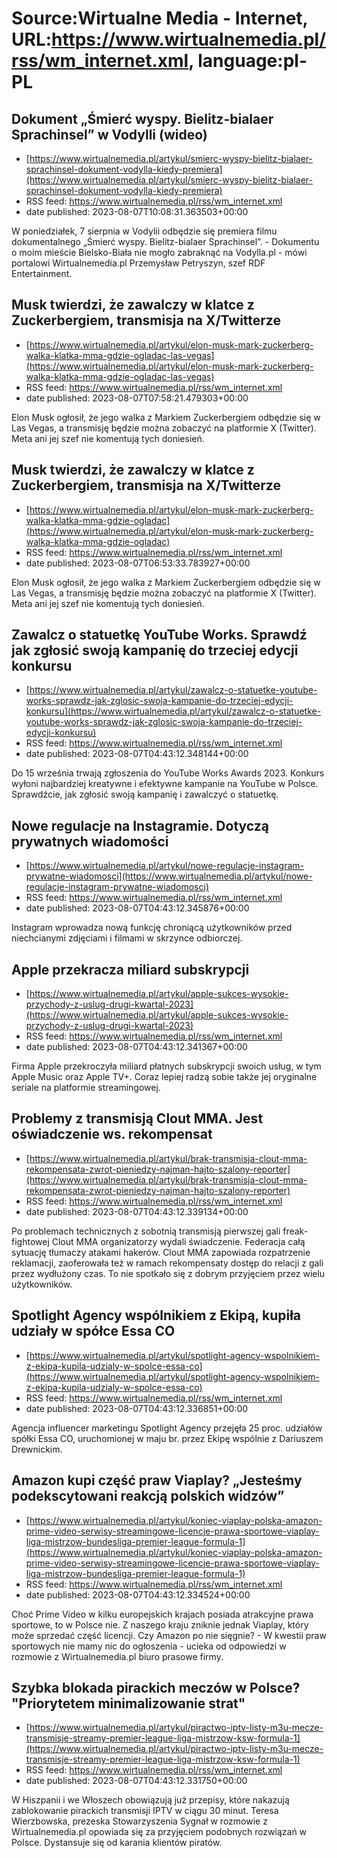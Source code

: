 # Source:Wirtualne Media - Internet, URL:https://www.wirtualnemedia.pl/rss/wm_internet.xml, language:pl-PL

## Dokument „Śmierć wyspy. Bielitz-bialaer Sprachinsel” w Vodylli (wideo)
 - [https://www.wirtualnemedia.pl/artykul/smierc-wyspy-bielitz-bialaer-sprachinsel-dokument-vodylla-kiedy-premiera](https://www.wirtualnemedia.pl/artykul/smierc-wyspy-bielitz-bialaer-sprachinsel-dokument-vodylla-kiedy-premiera)
 - RSS feed: https://www.wirtualnemedia.pl/rss/wm_internet.xml
 - date published: 2023-08-07T10:08:31.363503+00:00

W poniedziałek, 7 sierpnia w Vodylii odbędzie się premiera filmu dokumentalnego „Śmierć wyspy. Bielitz-bialaer Sprachinsel”. - Dokumentu o moim mieście Bielsko-Biała nie mogło zabraknąć na Vodylla.pl - mówi portalowi Wirtualnemedia.pl Przemysław Petryszyn, szef RDF Entertainment.

## Musk twierdzi, że zawalczy w klatce z Zuckerbergiem, transmisja na X/Twitterze
 - [https://www.wirtualnemedia.pl/artykul/elon-musk-mark-zuckerberg-walka-klatka-mma-gdzie-ogladac-las-vegas](https://www.wirtualnemedia.pl/artykul/elon-musk-mark-zuckerberg-walka-klatka-mma-gdzie-ogladac-las-vegas)
 - RSS feed: https://www.wirtualnemedia.pl/rss/wm_internet.xml
 - date published: 2023-08-07T07:58:21.479303+00:00

Elon Musk ogłosił, że jego walka z Markiem Zuckerbergiem odbędzie się w Las Vegas, a transmisję będzie można zobaczyć na platformie X (Twitter). Meta ani jej szef nie komentują tych doniesień.

## Musk twierdzi, że zawalczy w klatce z Zuckerbergiem, transmisja na X/Twitterze
 - [https://www.wirtualnemedia.pl/artykul/elon-musk-mark-zuckerberg-walka-klatka-mma-gdzie-ogladac](https://www.wirtualnemedia.pl/artykul/elon-musk-mark-zuckerberg-walka-klatka-mma-gdzie-ogladac)
 - RSS feed: https://www.wirtualnemedia.pl/rss/wm_internet.xml
 - date published: 2023-08-07T06:53:33.783927+00:00

Elon Musk ogłosił, że jego walka z Markiem Zuckerbergiem odbędzie się w Las Vegas, a transmisję będzie można zobaczyć na platformie X (Twitter). Meta ani jej szef nie komentują tych doniesień.

## Zawalcz o statuetkę YouTube Works. Sprawdź jak zgłosić swoją kampanię do trzeciej edycji konkursu
 - [https://www.wirtualnemedia.pl/artykul/zawalcz-o-statuetke-youtube-works-sprawdz-jak-zglosic-swoja-kampanie-do-trzeciej-edycji-konkursu](https://www.wirtualnemedia.pl/artykul/zawalcz-o-statuetke-youtube-works-sprawdz-jak-zglosic-swoja-kampanie-do-trzeciej-edycji-konkursu)
 - RSS feed: https://www.wirtualnemedia.pl/rss/wm_internet.xml
 - date published: 2023-08-07T04:43:12.348144+00:00

Do 15 września trwają zgłoszenia do YouTube Works Awards 2023. Konkurs wyłoni najbardziej kreatywne i efektywne kampanie na YouTube w Polsce. Sprawdźcie, jak zgłosić swoją kampanię i zawalczyć o statuetkę.

## Nowe regulacje na Instagramie. Dotyczą prywatnych wiadomości
 - [https://www.wirtualnemedia.pl/artykul/nowe-regulacje-instagram-prywatne-wiadomosci](https://www.wirtualnemedia.pl/artykul/nowe-regulacje-instagram-prywatne-wiadomosci)
 - RSS feed: https://www.wirtualnemedia.pl/rss/wm_internet.xml
 - date published: 2023-08-07T04:43:12.345876+00:00

Instagram wprowadza nową funkcję chroniącą użytkowników przed niechcianymi zdjęciami i filmami w skrzynce odbiorczej.

## Apple przekracza miliard subskrypcji
 - [https://www.wirtualnemedia.pl/artykul/apple-sukces-wysokie-przychody-z-uslug-drugi-kwartal-2023](https://www.wirtualnemedia.pl/artykul/apple-sukces-wysokie-przychody-z-uslug-drugi-kwartal-2023)
 - RSS feed: https://www.wirtualnemedia.pl/rss/wm_internet.xml
 - date published: 2023-08-07T04:43:12.341367+00:00

Firma Apple przekroczyła miliard płatnych subskrypcji swoich usług, w tym Apple Music oraz Apple TV+. Coraz lepiej radzą sobie także jej oryginalne seriale na platformie streamingowej.

## Problemy z transmisją Clout MMA. Jest oświadczenie ws. rekompensat
 - [https://www.wirtualnemedia.pl/artykul/brak-transmisja-clout-mma-rekompensata-zwrot-pieniedzy-najman-hajto-szalony-reporter](https://www.wirtualnemedia.pl/artykul/brak-transmisja-clout-mma-rekompensata-zwrot-pieniedzy-najman-hajto-szalony-reporter)
 - RSS feed: https://www.wirtualnemedia.pl/rss/wm_internet.xml
 - date published: 2023-08-07T04:43:12.339134+00:00

Po problemach technicznych z sobotnią transmisją pierwszej gali freak-fightowej Clout MMA organizatorzy wydali świadczenie. Federacja całą sytuację tłumaczy atakami hakerów. Clout MMA zapowiada rozpatrzenie reklamacji, zaoferowała też w ramach rekompensaty dostęp do relacji z gali przez wydłużony czas. To nie spotkało się z dobrym przyjęciem przez wielu użytkowników.

## Spotlight Agency wspólnikiem z Ekipą, kupiła udziały w spółce Essa CO
 - [https://www.wirtualnemedia.pl/artykul/spotlight-agency-wspolnikiem-z-ekipa-kupila-udzialy-w-spolce-essa-co](https://www.wirtualnemedia.pl/artykul/spotlight-agency-wspolnikiem-z-ekipa-kupila-udzialy-w-spolce-essa-co)
 - RSS feed: https://www.wirtualnemedia.pl/rss/wm_internet.xml
 - date published: 2023-08-07T04:43:12.336851+00:00

Agencja influencer marketingu Spotlight Agency przejęła 25 proc. udziałów spółki Essa CO, uruchomionej w maju br. przez Ekipę wspólnie z Dariuszem Drewnickim.

## Amazon kupi część praw Viaplay? „Jesteśmy podekscytowani reakcją polskich widzów”
 - [https://www.wirtualnemedia.pl/artykul/koniec-viaplay-polska-amazon-prime-video-serwisy-streamingowe-licencje-prawa-sportowe-viaplay-liga-mistrzow-bundesliga-premier-league-formula-1](https://www.wirtualnemedia.pl/artykul/koniec-viaplay-polska-amazon-prime-video-serwisy-streamingowe-licencje-prawa-sportowe-viaplay-liga-mistrzow-bundesliga-premier-league-formula-1)
 - RSS feed: https://www.wirtualnemedia.pl/rss/wm_internet.xml
 - date published: 2023-08-07T04:43:12.334524+00:00

Choć Prime Video w kilku europejskich krajach posiada atrakcyjne prawa sportowe, to w Polsce nie. Z naszego kraju zniknie jednak Viaplay, który może sprzedać część licencji. Czy Amazon po nie sięgnie? - W kwestii praw sportowych nie mamy nic do ogłoszenia - ucieka od odpowiedzi w rozmowie z Wirtualnemedia.pl biuro prasowe firmy.

## Szybka blokada pirackich meczów w Polsce? "Priorytetem minimalizowanie strat"
 - [https://www.wirtualnemedia.pl/artykul/piractwo-iptv-listy-m3u-mecze-transmisje-streamy-premier-league-liga-mistrzow-ksw-formula-1](https://www.wirtualnemedia.pl/artykul/piractwo-iptv-listy-m3u-mecze-transmisje-streamy-premier-league-liga-mistrzow-ksw-formula-1)
 - RSS feed: https://www.wirtualnemedia.pl/rss/wm_internet.xml
 - date published: 2023-08-07T04:43:12.331750+00:00

W Hiszpanii i we Włoszech obowiązują już przepisy, które nakazują zablokowanie pirackich transmisji IPTV w ciągu 30 minut. Teresa Wierzbowska, prezeska Stowarzyszenia Sygnał w rozmowie z Wirtualnemedia.pl opowiada się za przyjęciem podobnych rozwiązań w Polsce. Dystansuje się od karania klientów piratów.

